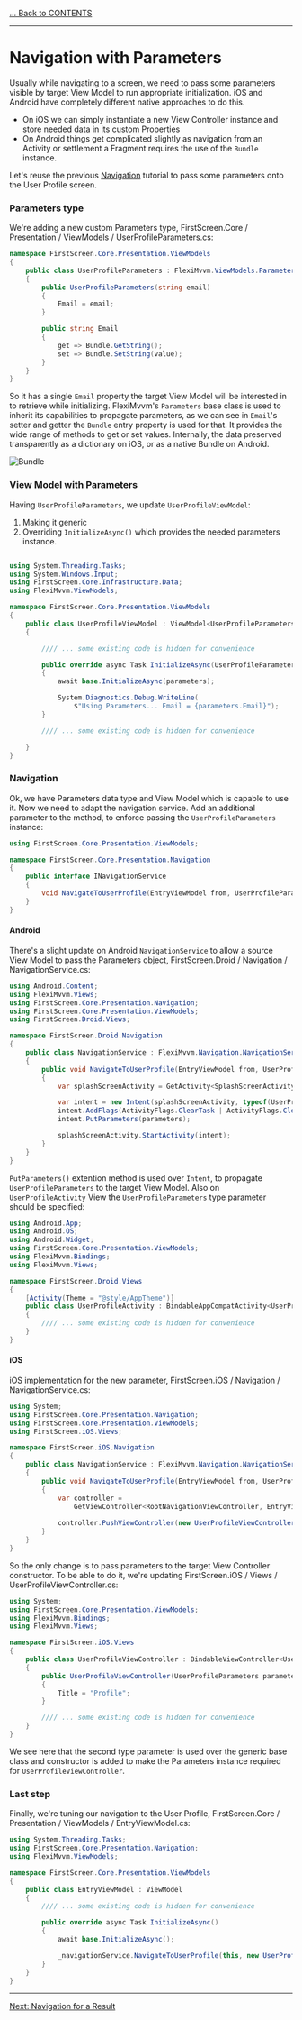 [... Back to CONTENTS](index.md)

---

# Navigation with Parameters

Usually while navigating to a screen, we need to pass some parameters visible by target View Model to run appropriate initialization. iOS and Android have completely different native approaches to do this.
- On iOS we can simply instantiate a new View Controller instance and store needed data in its custom Properties
- On Android things get complicated slightly as navigation from an Activity or settlement a Fragment requires the use of the ``Bundle`` instance.

Let's reuse the previous [Navigation](001-introduction-03-navigation.md) tutorial to pass some parameters onto the User Profile screen.

### Parameters type

We're adding a new custom Parameters type, FirstScreen.Core / Presentation / ViewModels / UserProfileParameters.cs:

```cs
namespace FirstScreen.Core.Presentation.ViewModels
{
    public class UserProfileParameters : FlexiMvvm.ViewModels.Parameters
    {
        public UserProfileParameters(string email)
        {
            Email = email;
        }

        public string Email
        {
            get => Bundle.GetString();
            set => Bundle.SetString(value);
        }
    }
}
```

So it has a single ``Email`` property the target View Model will be interested in to retrieve while initializing. FlexiMvvm's ``Parameters`` base class is used to inherit its capabilities to propagate parameters, as we can see in ``Email``'s setter and getter the ``Bundle`` entry property is used for that. It provides the wide range of methods to get or set values. Internally, the data preserved transparently as a dictionary on iOS, or as a native Bundle on Android.

![Bundle](001-introduction-04-screen-with-parameters/010-bundle.png)

### View Model with Parameters

Having ``UserProfileParameters``, we update ``UserProfileViewModel``:
1. Making it generic
2. Overriding ``InitializeAsync()`` which provides the needed parameters instance.

```cs

using System.Threading.Tasks;
using System.Windows.Input;
using FirstScreen.Core.Infrastructure.Data;
using FlexiMvvm.ViewModels;

namespace FirstScreen.Core.Presentation.ViewModels
{
    public class UserProfileViewModel : ViewModel<UserProfileParameters>
    {

        //// ... some existing code is hidden for convenience

        public override async Task InitializeAsync(UserProfileParameters parameters)
        {
            await base.InitializeAsync(parameters);

            System.Diagnostics.Debug.WriteLine(
                $"Using Parameters... Email = {parameters.Email}");
        }        

        //// ... some existing code is hidden for convenience

    }
}
```

### Navigation

Ok, we have Parameters data type and View Model which is capable to use it. Now we need to adapt the navigation service. Add an additional parameter to the method, to enforce passing the ``UserProfileParameters`` instance:

```cs
using FirstScreen.Core.Presentation.ViewModels;

namespace FirstScreen.Core.Presentation.Navigation
{
    public interface INavigationService
    {
        void NavigateToUserProfile(EntryViewModel from, UserProfileParameters parameters);
    }
}
```

#### Android

There's a slight update on Android ``NavigationService`` to allow a source View Model to pass the Parameters object, FirstScreen.Droid / Navigation / NavigationService.cs:

```cs
using Android.Content;
using FlexiMvvm.Views;
using FirstScreen.Core.Presentation.Navigation;
using FirstScreen.Core.Presentation.ViewModels;
using FirstScreen.Droid.Views;

namespace FirstScreen.Droid.Navigation
{
    public class NavigationService : FlexiMvvm.Navigation.NavigationService, INavigationService
    {
        public void NavigateToUserProfile(EntryViewModel from, UserProfileParameters parameters)
        {
            var splashScreenActivity = GetActivity<SplashScreenActivity, EntryViewModel>(from);

            var intent = new Intent(splashScreenActivity, typeof(UserProfileActivity));
            intent.AddFlags(ActivityFlags.ClearTask | ActivityFlags.ClearTop | ActivityFlags.NewTask);
            intent.PutParameters(parameters);

            splashScreenActivity.StartActivity(intent);
        }
    }
}

```

``PutParameters()`` extention method is used over ``Intent``, to propagate ``UserProfileParameters`` to the target View Model. Also on ``UserProfileActivity`` View the ``UserProfileParameters`` type parameter should be specified:

```cs
using Android.App;
using Android.OS;
using Android.Widget;
using FirstScreen.Core.Presentation.ViewModels;
using FlexiMvvm.Bindings;
using FlexiMvvm.Views;

namespace FirstScreen.Droid.Views
{
    [Activity(Theme = "@style/AppTheme")]
    public class UserProfileActivity : BindableAppCompatActivity<UserProfileViewModel, UserProfileParameters>
    {
        //// ... some existing code is hidden for convenience
    }
}
```

#### iOS

iOS implementation for the new parameter, FirstScreen.iOS / Navigation / NavigationService.cs:

```cs
using System;
using FirstScreen.Core.Presentation.Navigation;
using FirstScreen.Core.Presentation.ViewModels;
using FirstScreen.iOS.Views;

namespace FirstScreen.iOS.Navigation
{
    public class NavigationService : FlexiMvvm.Navigation.NavigationService, INavigationService
    {
        public void NavigateToUserProfile(EntryViewModel from, UserProfileParameters parameters)
        {
            var controller =
                GetViewController<RootNavigationViewController, EntryViewModel>(from);
                
            controller.PushViewController(new UserProfileViewController(parameters), false);
        }
    }
}
```

So the only change is to pass parameters to the target View Controller constructor. To be able to do it, we're updating FirstScreen.iOS / Views / UserProfileViewController.cs:

```cs
using System;
using FirstScreen.Core.Presentation.ViewModels;
using FlexiMvvm.Bindings;
using FlexiMvvm.Views;

namespace FirstScreen.iOS.Views
{
    public class UserProfileViewController : BindableViewController<UserProfileViewModel, UserProfileParameters>
    {
        public UserProfileViewController(UserProfileParameters parameters) : base(parameters)
        {
            Title = "Profile";
        }

        //// ... some existing code is hidden for convenience
    }
}

```

We see here that the second type parameter is used over the generic base class and constructor is added to make the Parameters instance required for ``UserProfileViewController``.

### Last step

Finally, we're tuning our navigation to the User Profile, FirstScreen.Core / Presentation / ViewModels / EntryViewModel.cs:

```cs
using System.Threading.Tasks;
using FirstScreen.Core.Presentation.Navigation;
using FlexiMvvm.ViewModels;

namespace FirstScreen.Core.Presentation.ViewModels
{
    public class EntryViewModel : ViewModel
    {
        //// ... some existing code is hidden for convenience

        public override async Task InitializeAsync()
        {
            await base.InitializeAsync();

            _navigationService.NavigateToUserProfile(this, new UserProfileParameters("example@icloud.com"));
        }
    }
}
```
---

[Next: Navigation for a Result](001-introduction-05-result.md)